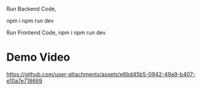 Run Backend Code, 

npm i
npm run dev


Run Frontend Code, 
npm i 
npm run dev

# Demo Video

https://github.com/user-attachments/assets/e6bd45b5-0942-49a9-b407-e10a7e718669

